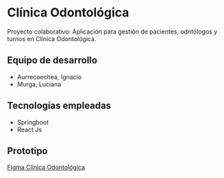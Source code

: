 # Clínica Odontológica
Proyecto colaborativo: Aplicación para gestión de pacientes, odntólogos y turnos en Clínica Odontológica.

## Equipo de desarrollo
- Aurrecoechea, Ignacio
- Murga, Luciana

## Tecnologías empleadas
- Springboot
- React Js

## Prototipo
[Figma Clínica Odontológica](https://www.figma.com/file/5XvaiSUC7Y4mcfWr2OBcYg/Clínica-Odontológica?node-id=33%3A4)
